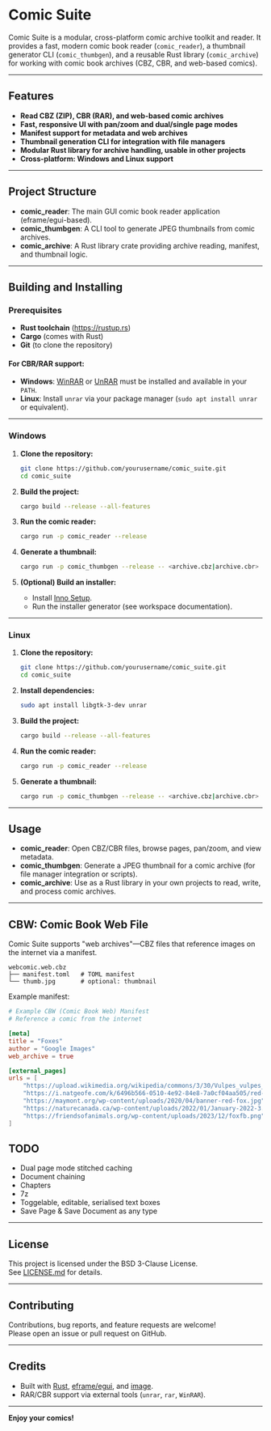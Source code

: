 # Comic Suite

Comic Suite is a modular, cross-platform comic archive toolkit and reader. It provides a fast, modern comic book reader (`comic_reader`), a thumbnail generator CLI (`comic_thumbgen`), and a reusable Rust library (`comic_archive`) for working with comic book archives (CBZ, CBR, and web-based comics).

---

## Features

- **Read CBZ (ZIP), CBR (RAR), and web-based comic archives**
- **Fast, responsive UI with pan/zoom and dual/single page modes**
- **Manifest support for metadata and web archives**
- **Thumbnail generation CLI for integration with file managers**
- **Modular Rust library for archive handling, usable in other projects**
- **Cross-platform: Windows and Linux support**

---

## Project Structure

- **comic_reader**: The main GUI comic book reader application (eframe/egui-based).
- **comic_thumbgen**: A CLI tool to generate JPEG thumbnails from comic archives.
- **comic_archive**: A Rust library crate providing archive reading, manifest, and thumbnail logic.

---

## Building and Installing

### Prerequisites

- **Rust toolchain** (https://rustup.rs)
- **Cargo** (comes with Rust)
- **Git** (to clone the repository)

#### For CBR/RAR support:
- **Windows**: [WinRAR](https://www.win-rar.com/) or [UnRAR](https://www.rarlab.com/rar_add.htm) must be installed and available in your `PATH`.
- **Linux**: Install `unrar` via your package manager (`sudo apt install unrar` or equivalent).

---

### Windows

1. **Clone the repository:**

   ```sh
   git clone https://github.com/yourusername/comic_suite.git
   cd comic_suite
   ```

2. **Build the project:**

   ```sh
   cargo build --release --all-features
   ```

3. **Run the comic reader:**

   ```sh
   cargo run -p comic_reader --release
   ```

4. **Generate a thumbnail:**

   ```sh
   cargo run -p comic_thumbgen --release -- <archive.cbz|archive.cbr> <output.jpg>
   ```

5. **(Optional) Build an installer:**
   - Install [Inno Setup](https://jrsoftware.org/isinfo.php).
   - Run the installer generator (see workspace documentation).

---

### Linux

1. **Clone the repository:**

   ```sh
   git clone https://github.com/yourusername/comic_suite.git
   cd comic_suite
   ```

2. **Install dependencies:**

   ```sh
   sudo apt install libgtk-3-dev unrar
   ```

3. **Build the project:**

   ```sh
   cargo build --release --all-features
   ```

4. **Run the comic reader:**

   ```sh
   cargo run -p comic_reader --release
   ```

5. **Generate a thumbnail:**

   ```sh
   cargo run -p comic_thumbgen --release -- <archive.cbz|archive.cbr> <output.jpg>
   ```

---

## Usage

- **comic_reader**: Open CBZ/CBR files, browse pages, pan/zoom, and view metadata.
- **comic_thumbgen**: Generate a JPEG thumbnail for a comic archive (for file manager integration or scripts).
- **comic_archive**: Use as a Rust library in your own projects to read, write, and process comic archives.

---

## CBW: Comic Book Web File

Comic Suite supports "web archives"—CBZ files that reference images on the internet via a manifest.

```
webcomic.web.cbz
├── manifest.toml   # TOML manifest
└── thumb.jpg    	# optional: thumbnail
```

Example manifest:
```toml
# Example CBW (Comic Book Web) Manifest
# Reference a comic from the internet

[meta]
title = "Foxes"
author = "Google Images"
web_archive = true

[external_pages]
urls = [
    "https://upload.wikimedia.org/wikipedia/commons/3/30/Vulpes_vulpes_ssp_fulvus.jpg",
    "https://i.natgeofe.com/k/6496b566-0510-4e92-84e8-7a0cf04aa505/red-fox-portrait_3x4.jpg",
    "https://maymont.org/wp-content/uploads/2020/04/banner-red-fox.jpg",
    "https://naturecanada.ca/wp-content/uploads/2022/01/January-2022-3.png",
    "https://friendsofanimals.org/wp-content/uploads/2023/12/foxfb.png",
]
```

## TODO

- Dual page mode stitched caching
- Document chaining
- Chapters
- 7z
- Toggelable, editable, serialised text boxes
- Save Page & Save Document as any type

---

## License

This project is licensed under the BSD 3-Clause License.  
See [LICENSE.md](LICENSE.md) for details.


---

## Contributing

Contributions, bug reports, and feature requests are welcome!  
Please open an issue or pull request on GitHub.

---

## Credits

- Built with [Rust](https://www.rust-lang.org/), [eframe/egui](https://github.com/emilk/egui), and [image](https://github.com/image-rs/image).
- RAR/CBR support via external tools (`unrar`, `rar`, `WinRAR`).

---

**Enjoy your comics!**
